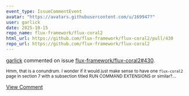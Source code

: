 ```yaml
---
event_type: IssueCommentEvent
avatar: "https://avatars.githubusercontent.com/u/169947?"
user: garlick
date: 2025-10-15
repo_name: flux-framework/flux-coral2
html_url: https://github.com/flux-framework/flux-coral2/pull/430
repo_url: https://github.com/flux-framework/flux-coral2
---
```


<a href='https://github.com/garlick' target='_blank'>garlick</a> commented on issue <a href='https://github.com/flux-framework/flux-coral2/pull/430' target='_blank'>flux-framework/flux-coral2#430</a>.

<small>Hmm, that is a conundrum.  I wonder if it would just make sense to have one `flux-coral2` page in section 7 with a subsection titled RUN COMMAND EXTENSIONS or similar?...</small>

<a href='https://github.com/flux-framework/flux-coral2/pull/430' target='_blank'>View Comment</a>